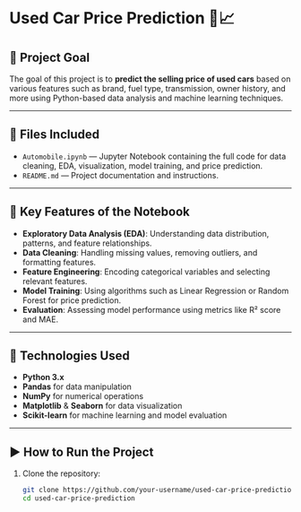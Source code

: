 # Used Car Price Prediction 🚗📈

## 📌 Project Goal

The goal of this project is to **predict the selling price of used cars** based on various features such as brand, fuel type, transmission, owner history, and more using Python-based data analysis and machine learning techniques.

---

## 📂 Files Included

- `Automobile.ipynb` — Jupyter Notebook containing the full code for data cleaning, EDA, visualization, model training, and price prediction.
- `README.md` — Project documentation and instructions.

---

## 🧠 Key Features of the Notebook

- **Exploratory Data Analysis (EDA)**: Understanding data distribution, patterns, and feature relationships.
- **Data Cleaning**: Handling missing values, removing outliers, and formatting features.
- **Feature Engineering**: Encoding categorical variables and selecting relevant features.
- **Model Training**: Using algorithms such as Linear Regression or Random Forest for price prediction.
- **Evaluation**: Assessing model performance using metrics like R² score and MAE.

---

## 🧰 Technologies Used

- **Python 3.x**
- **Pandas** for data manipulation
- **NumPy** for numerical operations
- **Matplotlib** & **Seaborn** for data visualization
- **Scikit-learn** for machine learning and model evaluation

---

## ▶️ How to Run the Project

1. Clone the repository:
   ```bash
   git clone https://github.com/your-username/used-car-price-prediction.git
   cd used-car-price-prediction
